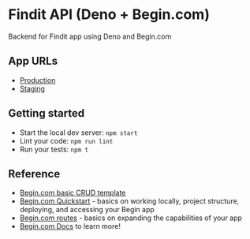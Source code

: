 # Findit API (Deno + Begin.com)

Backend for Findit app using Deno and Begin.com

## App URLs

- [Production](https://prism-no5.begin.app)
- [Staging](https://prism-no5-staging.begin.app)

## Getting started

- Start the local dev server: `npm start`
- Lint your code: `npm run lint`
- Run your tests: `npm t`

## Reference

- [Begin.com basic CRUD template](https://github.com/denisecase/findit-api-deno-begin)
- [Begin.com Quickstart](https://docs.begin.com/en/guides/quickstart/) - basics on working locally, project structure, deploying, and accessing your Begin app
- [Begin.com routes](https://docs.begin.com/en/functions/creating-new-functions) - basics on expanding the capabilities of your app
- [Begin.com Docs](https://docs.begin.com/) to learn more!
